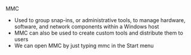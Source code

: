 MMC
- Used to group snap-ins, or administrative tools, to manage hardware, software, and network components within a Windows host
- MMC can also be used to create custom tools and distribute them to users
- We can open MMC by just typing mmc in the Start menu
